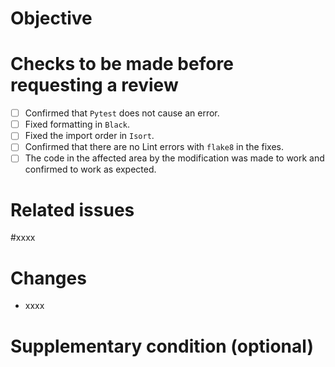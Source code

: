 # Objective


# Checks to be made before requesting a review

- [ ] Confirmed that `Pytest` does not cause an error.
- [ ] Fixed formatting in `Black`.
- [ ] Fixed the import order in `Isort`. 
- [ ] Confirmed that there are no Lint errors with `flake8` in the fixes.
- [ ] The code in the affected area by the modification was made to work and confirmed to work as expected.

# Related issues
#xxxx

# Changes
- xxxx

# Supplementary condition (optional)
